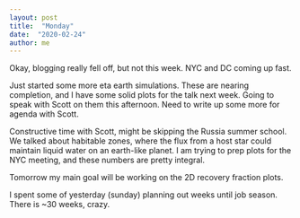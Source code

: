 ```yaml
---
layout: post
title:  "Monday"
date:  "2020-02-24"
author: me
---
```


Okay, blogging really fell off, but not this week. NYC and DC coming up fast.

<!--more-->

Just started some more eta earth simulations. These are nearing completion, and I have some solid plots for the talk next week. Going to speak with Scott on them this afternoon. Need to write up some more for agenda with Scott. 

Constructive time with Scott, might be skipping the Russia summer school. We talked about habitable zones, where the flux from a host star could maintain liquid water on an earth-like planet. I am trying to prep plots for the NYC meeting, and these numbers are pretty integral. 

Tomorrow my main goal will be working on the 2D recovery fraction plots. 

I spent some of yesterday (sunday) planning out weeks until job season. There is ~30 weeks, crazy. 
